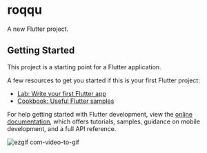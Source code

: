 # roqqu

A new Flutter project.

## Getting Started

This project is a starting point for a Flutter application.

A few resources to get you started if this is your first Flutter project:

- [Lab: Write your first Flutter app](https://docs.flutter.dev/get-started/codelab)
- [Cookbook: Useful Flutter samples](https://docs.flutter.dev/cookbook)

For help getting started with Flutter development, view the
[online documentation](https://docs.flutter.dev/), which offers tutorials,
samples, guidance on mobile development, and a full API reference.


![ezgif com-video-to-gif](https://github.com/codes-untold/roqqu/assets/74079418/1eeac00c-2e9a-4530-a8e0-285963c3d867)
